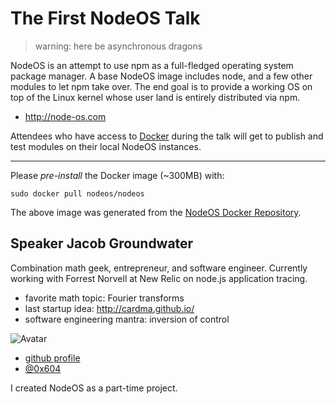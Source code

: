 # The First NodeOS Talk

> warning: here be asynchronous dragons

NodeOS is an attempt to use npm as a full-fledged operating system package manager. A base NodeOS image includes node, and a few other modules to let npm take over.
The end goal is to provide a working OS on top of the Linux kernel whose user land is entirely distributed via npm.

- http://node-os.com

Attendees who have access to [Docker](http://docker.io) during the talk will get to publish and test modules on their local NodeOS instances. 

- - -

Please *pre-install* the Docker image (~300MB) with:

```
sudo docker pull nodeos/nodeos
```

The above image was generated from the [NodeOS Docker Repository](https://github.com/NodeOS/NodeOS-Docker).

## Speaker Jacob Groundwater

Combination math geek, entrepreneur, and software engineer.
Currently working with Forrest Norvell at New Relic on node.js application tracing.

- favorite math topic: Fourier transforms
- last startup idea: http://cardma.github.io/
- software engineering mantra: inversion of control

![Avatar](https://0.gravatar.com/avatar/60f1d97dcc47c78778af94e6cf2f0099?d=https%3A%2F%2Fidenticons.github.com%2F85ed123f799cfba898c337e168318866.png&r=x&s=220)

- [github profile](https://github.com/jacobgroundwater/)
- [@0x604](https://twitter.com/0x604)

I created NodeOS as a part-time project.
